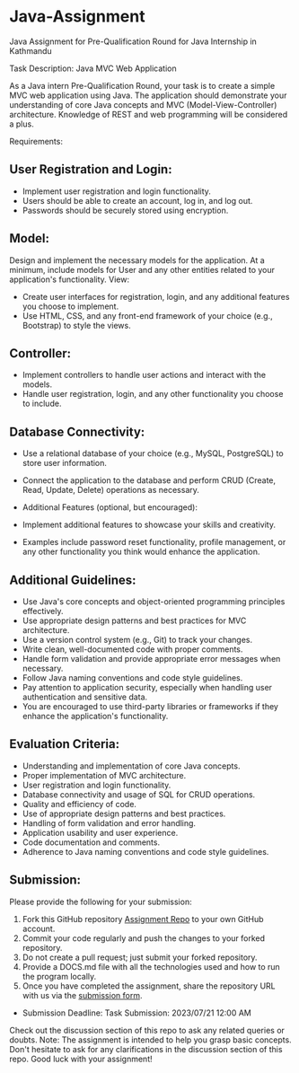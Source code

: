 # Java-Assignment
Java Assignment for Pre-Qualification Round for Java Internship in Kathmandu

Task Description: Java MVC Web Application

As a Java intern Pre-Qualification Round, your task is to create a simple MVC web application using Java. The application should demonstrate your understanding of core Java concepts and MVC (Model-View-Controller) architecture. Knowledge of REST and web programming will be considered a plus.

Requirements:

## User Registration and Login:

- Implement user registration and login functionality.
- Users should be able to create an account, log in, and log out.
- Passwords should be securely stored using encryption.
## Model:

Design and implement the necessary models for the application.
At a minimum, include models for User and any other entities related to your application's functionality.
View:

- Create user interfaces for registration, login, and any additional features you choose to implement.
- Use HTML, CSS, and any front-end framework of your choice (e.g., Bootstrap) to style the views.
## Controller:

- Implement controllers to handle user actions and interact with the models.
- Handle user registration, login, and any other functionality you choose to include.
## Database Connectivity:

- Use a relational database of your choice (e.g., MySQL, PostgreSQL) to store user information.
- Connect the application to the database and perform CRUD (Create, Read, Update, Delete) operations as necessary.
- Additional Features (optional, but encouraged):

- Implement additional features to showcase your skills and creativity.
- Examples include password reset functionality, profile management, or any other functionality you think would enhance the application.
## Additional Guidelines:

- Use Java's core concepts and object-oriented programming principles effectively.
- Use appropriate design patterns and best practices for MVC architecture.
- Use a version control system (e.g., Git) to track your changes.
- Write clean, well-documented code with proper comments.
- Handle form validation and provide appropriate error messages when necessary.
- Follow Java naming conventions and code style guidelines.
- Pay attention to application security, especially when handling user authentication and sensitive data.
- You are encouraged to use third-party libraries or frameworks if they enhance the application's functionality.
## Evaluation Criteria:

- Understanding and implementation of core Java concepts.
- Proper implementation of MVC architecture.
- User registration and login functionality.
- Database connectivity and usage of SQL for CRUD operations.
- Quality and efficiency of code.
- Use of appropriate design patterns and best practices.
- Handling of form validation and error handling.
- Application usability and user experience.
- Code documentation and comments.
- Adherence to Java naming conventions and code style guidelines.
## Submission:

Please provide the following for your submission:

1. Fork this GitHub repository [Assignment Repo](https://github.com/internsathi/frontend-assignment) to your own GitHub account.
2. Commit your code regularly and push the changes to your forked repository.
3. Do not create a pull request; just submit your forked repository.
4. Provide a DOCS.md file with all the technologies used and how to run the program locally.
5. Once you have completed the assignment, share the repository URL with us via the [submission form](https://forms.gle/b7WpQyeZFUipoxb5A).

- Submission Deadline: Task Submission: 2023/07/21 12:00 AM

Check out the discussion section of this repo to ask any related queries or doubts.
Note: The assignment is intended to help you grasp basic concepts. Don't hesitate to ask for any clarifications in the discussion section of this repo. Good luck with your assignment!

